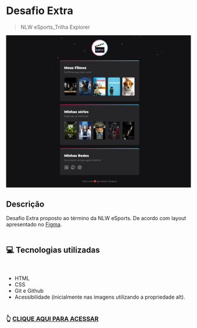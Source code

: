 # Desafio Extra

> NLW eSports_Trilha Explorer

![preview](.github/preview.png)

## Descrição

Desafio Extra proposto ao término da NLW eSports. De acordo com layout apresentado no [Figma](<https://www.figma.com/file/WY9PWMKA370Ci96EdkDzpe/NLW-eSports---Desafio-Extra-(Copy)?node-id=79%3A2502>).<br><br>

## 💻 Tecnologias utilizadas

<br>

- HTML
- CSS
- Git e Github
- Acessibilidade (inicialmente nas imagens utilizando a propriedade alt).<br><br>

### 👆 [CLIQUE AQUI PARA ACESSAR](https://karen-cardoso.github.io/nlw_extra/)
